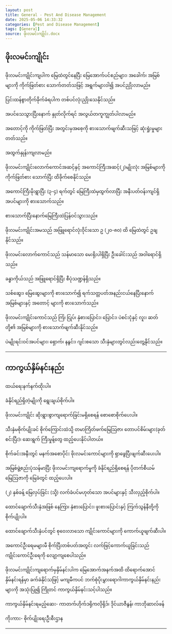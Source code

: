 ```yaml
---
layout: post
title: General - Pest And Disease Management
date: 2025-05-06 14:33:32 
categories: [Pest and Disease Management]
tags: [General]
source: ဖိုးလမင်းကျိုင်း.docx
---
```


## ဖိုးလမင်းကျိုင်း

ဖိုးလမင်းကျိုင်းကျပါက မြေထဲတွင်နေပြီး မြေအောက်ပင်စည်များ၊ အခေါက်၊ အမြစ်များကို ကိုက်ဖြတ်စား  သောက်တတ်သဖြင့် အရွက်များဝါ၍ အပင်ညှိုးလာမည်။

ပြင်းထန်စွာတိုက်ခိုက်ခံရပါက တစ်ပင်လုံးညှိုးသေနိုင်သည်။

အပင်သေသွားပြီးနောက် နှုတ်လိုက်ရင် အလွယ်တကူကျွတ်ပါလာမည်။

အတောင့်ကို ကိုက်ဖြတ်ပြီး အတွင်းမှအစေ့ကို စားသောက်ဖျက်ဆီးသဖြင့် ဆုံးရှုံးမှုများတတ်သည်။

အထွက်နှုန်းကျလာမည်။

ဖိုးလမင်းကျိုင်းလောက်ကောင်အဆင့်နှင့် အကောင်ကြီးအဆင့်(၂)မျိုးလုံး အမြစ်များကို ကိုက်ဖြတ်စား သောက်ပြီး ထိခိုက်စေနိုင်သည်။

အကောင်ကြီးမိုးရွာပြီး (၃-၄) ရက်တွင် မြေကြီးထဲမှထွက်လာပြီး အနီးပတ်ဝန်းကျင်ရှိ အပင်များကို စားသောက်သည်။

စားသောက်ပြီးနောက်မြေကြီးထဲပြန်ဝင်သွားသည်။

ဖိုးလမင်းကျိုင်းအမသည် အဖြူရောင်လုံးဝိုင်းသော ဥ (၂၀-၈၀) ထိ မြေထဲတွင် ဥချနိုင်သည်။

ဖိုးလမင်းလောက်ကောင်သည် သန်မာသော မေးရိုးပါရှိပြီး ဦးခေါင်းသည် အဝါရောင်ရှိသည်။

ခန္ဓာကိုယ်သည် အဖြူရောင်ရှိပြီး စီပုံသဏ္ဍန်ရှိသည်။

သစ်ဆွေး၊ မြေဆွေးများကို စားသောက်၍ ရက်သတ္တပတ်အနည်းငယ်နေပြီးနောက် အမြစ်များနှင့် အတောင့် များကို စားသောက်သည်။

ဖိုးလမင်းကျိုင်းကောင်သည် ကြံ၊ ငြုပ်၊ နှံစားပြောင်း၊ ပြောင်း၊ ပဲစင်းငုံနှင့် လူး၊ ဆတ်တို့၏ အမြစ်များကို စားသောက်ဖျက်ဆီးနိုင်သည်။

ပဲမျိုးရင်းဝင်အပင်များ၊ ရှောက်၊ နနွင်း၊ ဂျင်းစသော သီးနှံများတွင်လည်းတွေ့နိုင်သည်။

---

## ကာကွယ်နှိမ်နင်းနည်း

ထယ်ရေးနက်နက်ထိုးပါ။

ခံနိုင်ရည်ရှိတဲ့မျိုးကို ရွေးချယ်စိုက်ပါ။

ဖိုးလမင်းကျိုင်း ဆိုးရွားစွာကျရောက်ခြင်းမရှိစေရန် စောစောစိုက်ပေးပါ။

သီးနှံမစိုက်ပျိုးခင် စိုက်ကြောင်းထဲသို့ တမာကြိတ်ဖက်မြေသြဇာ၊ တောပင်စိမ်းများ(ခုတ်စင်းပြီး)၊ ဆေးရွက် ကြီးမှုန့်တွေ ထည့်ပေးနိုင်ပါတယ်။

စိုက်ခင်းအနီးတွင် မနက်အစောပိုင်း ဖိုးလမင်းကောင်များကို ရှာဖွေပြီးဖျက်ဆီးပေးပါ။

အမြစ်ဖွဲ့စည်းပုံသန်မာပြီး ဖိုးလမင်းကျရောက်မှုကို ခံနိုင်ရည်ရှိစေရန် ပိုတက်စီယမ်မြေဩဇာကို မြေခံတွင် ထည့်ပေးပါ။

(၂) နှစ်ခန့် မြေလှပ်ခြင်း (သို့) လက်ခံပင်မဟုတ်သော အပင်များနှင့် သီးလှည့်စိုက်ပါ။

ထောင်ချောက်သီးနှံအဖြစ် နေကြာ၊ နှံစားပြောင်း၊ ဖူးစားပြောင်းနှင့် ကြက်သွန်နီတို့ကို စိုက်ပျိုးပါ။

ထောင်ချောက်သီးနှံပင်တွင် စု‌ဝေးလာသော ကျိုင်းကောင်များကို ကောက်ယူဖျက်ဆီးပါ။

အကောင်ဦးရေမများမီ စိုက်ပြီးတစ်ပတ်အတွင်း လက်ဖြင့်ကောက်ယူခြင်းသည် ကျိုင်းကောင်ဦးရေကို လျော့ကျစေပါသည်။

ဖိုးလမင်းကျိုင်းကျရောက်မှနှိမ်နင်းပါက မြေအောက်အနက်အထိ ထိရောက်အောင်နှိမ်နင်းရန်မှာ ခက်ခဲနိုင်သဖြင့် မကျမီကပင် ဘက်စုံပိုးမွှားရောဂါကာကွယ်နှိမ်နင်းနည်းများကို အသုံးပြု၍  ကြိုတင် ကာကွယ်နှိမ်နင်းသင့်ပါသည်။

ကာကွယ်နှိမ်နင်းရမည့်ဆေး- ကာတက်ဟိုက်ဒရိုကလိုရိုဒ်၊ ဒိုင်ယာဇီနွန်၊ ကာဘိုဆာလ်ဖန်

ကိုးကား- စိုက်ပျိုးရေးဦးစီးဌာန

---
